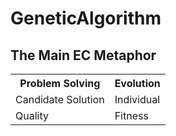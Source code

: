 # GeneticAlgorithm

## The Main EC Metaphor
<table>
  <tr>
    <th>Problem Solving</th>
    <th>Evolution</th>
  </tr>
  <tr>
    <td>Candidate Solution</td>
    <td>Individual</td>
  </tr>
  <tr>
    <td>Quality</td>
    <td>Fitness</td>
  </tr>
</table>
